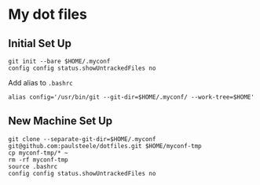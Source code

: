 # My dot files

## Initial Set Up
```
git init --bare $HOME/.myconf
config config status.showUntrackedFiles no
```
Add alias to `.bashrc`
```
alias config='/usr/bin/git --git-dir=$HOME/.myconf/ --work-tree=$HOME'
```

## New Machine Set Up
```
git clone --separate-git-dir=$HOME/.myconf git@github.com:paulsteele/dotfiles.git $HOME/myconf-tmp
cp myconf-tmp/* ~
rm -rf myconf-tmp
source .bashrc
config config status.showUntrackedFiles no
```

